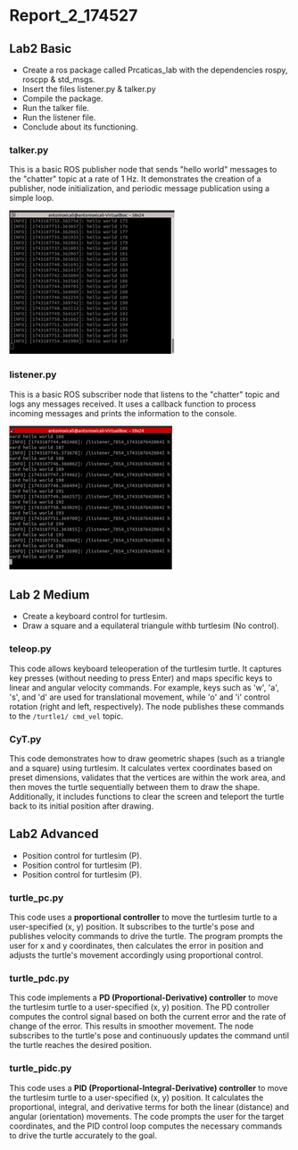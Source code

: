 # Report_2_174527

## Lab2 Basic
- Create a ros package called Prcaticas_lab with the dependencies rospy, roscpp & std_msgs. 
- Insert the files listener.py & talker.py
- Compile the package.
- Run the talker file.
- Run the listener file.
- Conclude about its functioning.

### talker.py
This is a basic ROS publisher node that sends "hello world" messages to the "chatter" topic at a rate of 1 Hz. It demonstrates the 
creation of a publisher, node initialization, and periodic message publication using a simple loop.

![Descripción de la imagen](https://github.com/AntonioXicali101/Laboratorio_LRT4102/blob/c722a0bb625e64d56a408d8d1038058936e2a49e/Lab2/media/talker.png)


### listener.py
This is a basic ROS subscriber node that listens to the "chatter" topic and logs any messages received. It uses a callback function to 
process incoming messages and prints the information to the console.

![Descripción de la imagen](https://github.com/AntonioXicali101/Laboratorio_LRT4102/blob/2945d33b8a92d1e4b8cd6ff05ad89878aa967ee5/Lab2/media/listener.png)

## Lab 2 Medium
- Create a keyboard control for turtlesim.
- Draw a square and a equilateral triangule withb turtlesim (No control).

### teleop.py
This code allows keyboard teleoperation of the turtlesim turtle. It captures key presses (without needing to press Enter) and maps 
specific keys to linear and angular velocity commands. For example, keys such as 'w', 'a', 's', and 'd' are used for translational 
movement, while 'o' and 'i' control rotation (right and left, respectively). The node publishes these commands to the `/turtle1/
cmd_vel` topic.

### CyT.py
This code demonstrates how to draw geometric shapes (such as a triangle and a square) using turtlesim. It calculates vertex coordinates 
based on preset dimensions, validates that the vertices are within the work area, and then moves the turtle sequentially between them 
to draw the shape. Additionally, it includes functions to clear the screen and teleport the turtle back to its initial position after 
drawing.

## Lab2 Advanced
- Position control for turtlesim (P).
- Position control for turtlesim (P).
- Position control for turtlesim (P).

### turtle_pc.py
This code uses a **proportional controller** to move the turtlesim turtle to a user-specified (x, y) position. It subscribes to the 
turtle's pose and publishes velocity commands to drive the turtle. The program prompts the user for x and y coordinates, then 
calculates the error in position and adjusts the turtle's movement accordingly using proportional control.

### turtle_pdc.py
This code implements a **PD (Proportional-Derivative) controller** to move the turtlesim turtle to a user-specified (x, y) position. 
The PD controller computes the control signal based on both the current error and the rate of change of the error. This results in 
smoother movement. The node subscribes to the turtle's pose and continuously updates the command until the turtle reaches the desired 
position.

### turtle_pidc.py
This code uses a **PID (Proportional-Integral-Derivative) controller** to move the turtlesim turtle to a user-specified (x, y) 
position. It calculates the proportional, integral, and derivative terms for both the linear (distance) and angular (orientation) 
movements. The code prompts the user for the target coordinates, and the PID control loop computes the necessary commands to drive the 
turtle accurately to the goal.
